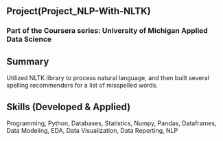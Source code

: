 ## Project(Project_NLP-With-NLTK)
### Part of the Coursera series: University of Michigan Applied Data Science
    
## Summary
Utilized NLTK library to process natural language, and then built several spelling recommenders for a list of misspelled words.

## Skills (Developed & Applied)
Programming, Python, Databases, Statistics, Numpy, Pandas, Dataframes, Data Modeling, EDA, Data Visualization, Data Reporting, NLP
    